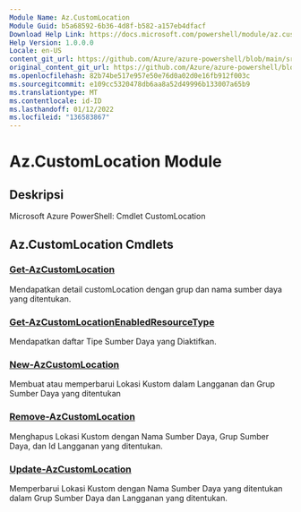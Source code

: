 ```yaml
---
Module Name: Az.CustomLocation
Module Guid: b5a68592-6b36-4d8f-b582-a157eb4dfacf
Download Help Link: https://docs.microsoft.com/powershell/module/az.customlocation
Help Version: 1.0.0.0
Locale: en-US
content_git_url: https://github.com/Azure/azure-powershell/blob/main/src/CustomLocation/help/Az.CustomLocation.md
original_content_git_url: https://github.com/Azure/azure-powershell/blob/main/src/CustomLocation/help/Az.CustomLocation.md
ms.openlocfilehash: 82b74be517e957e50e76d0a02d0e16fb912f003c
ms.sourcegitcommit: e109cc5320478db6aa8a52d49996b133007a65b9
ms.translationtype: MT
ms.contentlocale: id-ID
ms.lasthandoff: 01/12/2022
ms.locfileid: "136583867"
---
```

# Az.CustomLocation Module
## Deskripsi
Microsoft Azure PowerShell: Cmdlet CustomLocation

## Az.CustomLocation Cmdlets
### [Get-AzCustomLocation](Get-AzCustomLocation.md)
Mendapatkan detail customLocation dengan grup dan nama sumber daya yang ditentukan.

### [Get-AzCustomLocationEnabledResourceType](Get-AzCustomLocationEnabledResourceType.md)
Mendapatkan daftar Tipe Sumber Daya yang Diaktifkan.

### [New-AzCustomLocation](New-AzCustomLocation.md)
Membuat atau memperbarui Lokasi Kustom dalam Langganan dan Grup Sumber Daya yang ditentukan

### [Remove-AzCustomLocation](Remove-AzCustomLocation.md)
Menghapus Lokasi Kustom dengan Nama Sumber Daya, Grup Sumber Daya, dan Id Langganan yang ditentukan.

### [Update-AzCustomLocation](Update-AzCustomLocation.md)
Memperbarui Lokasi Kustom dengan Nama Sumber Daya yang ditentukan dalam Grup Sumber Daya dan Langganan yang ditentukan.

